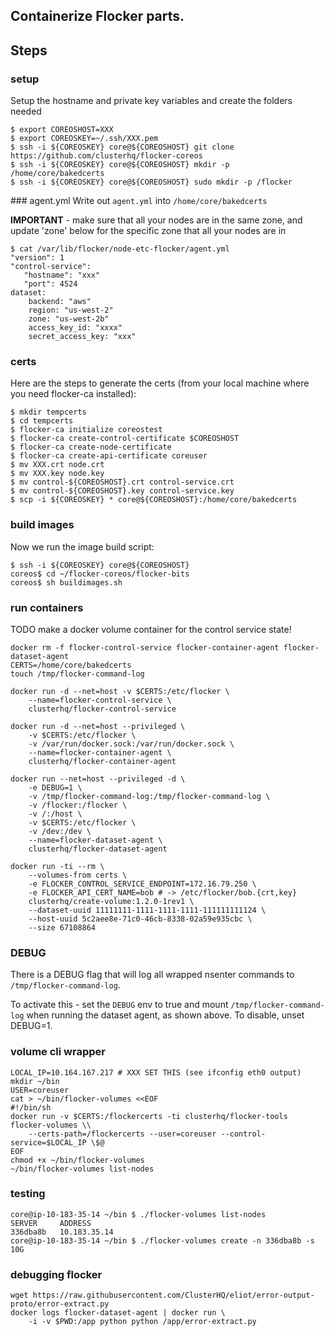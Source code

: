 ## Containerize Flocker parts.

## Steps

### setup

Setup the hostname and private key variables and create the folders needed

```
$ export COREOSHOST=XXX
$ export COREOSKEY=~/.ssh/XXX.pem
$ ssh -i ${COREOSKEY} core@${COREOSHOST} git clone https://github.com/clusterhq/flocker-coreos
$ ssh -i ${COREOSKEY} core@${COREOSHOST} mkdir -p /home/core/bakedcerts
$ ssh -i ${COREOSKEY} core@${COREOSHOST} sudo mkdir -p /flocker
```

### agent.yml
Write out `agent.yml` into `/home/core/bakedcerts`

**IMPORTANT** - make sure that all your nodes are in the same zone, and update 'zone' below for the specific zone that all your nodes are in

```
$ cat /var/lib/flocker/node-etc-flocker/agent.yml
"version": 1
"control-service":
   "hostname": "xxx"
   "port": 4524
dataset:
    backend: "aws"
    region: "us-west-2"
    zone: "us-west-2b"
    access_key_id: "xxxx"
    secret_access_key: "xxx"
```

### certs
Here are the steps to generate the certs (from your local machine where you need flocker-ca installed):

```
$ mkdir tempcerts
$ cd tempcerts
$ flocker-ca initialize coreostest
$ flocker-ca create-control-certificate $COREOSHOST
$ flocker-ca create-node-certificate
$ flocker-ca create-api-certificate coreuser
$ mv XXX.crt node.crt
$ mv XXX.key node.key
$ mv control-${COREOSHOST}.crt control-service.crt
$ mv control-${COREOSHOST}.key control-service.key
$ scp -i ${COREOSKEY} * core@${COREOSHOST}:/home/core/bakedcerts
```

### build images

Now we run the image build script:

```
$ ssh -i ${COREOSKEY} core@${COREOSHOST}
coreos$ cd ~/flocker-coreos/flocker-bits
coreos$ sh buildimages.sh
```

### run containers

TODO make a docker volume container for the control service state!

```
docker rm -f flocker-control-service flocker-container-agent flocker-dataset-agent
CERTS=/home/core/bakedcerts
touch /tmp/flocker-command-log

docker run -d --net=host -v $CERTS:/etc/flocker \
    --name=flocker-control-service \
    clusterhq/flocker-control-service

docker run -d --net=host --privileged \
    -v $CERTS:/etc/flocker \
    -v /var/run/docker.sock:/var/run/docker.sock \
    --name=flocker-container-agent \
    clusterhq/flocker-container-agent

docker run --net=host --privileged -d \
    -e DEBUG=1 \
    -v /tmp/flocker-command-log:/tmp/flocker-command-log \
    -v /flocker:/flocker \
    -v /:/host \
    -v $CERTS:/etc/flocker \
    -v /dev:/dev \
    --name=flocker-dataset-agent \
    clusterhq/flocker-dataset-agent

docker run -ti --rm \
    --volumes-from certs \
    -e FLOCKER_CONTROL_SERVICE_ENDPOINT=172.16.79.250 \
    -e FLOCKER_API_CERT_NAME=bob # -> /etc/flocker/bob.{crt,key}
    clusterhq/create-volume:1.2.0-1rev1 \
    --dataset-uuid 11111111-1111-1111-1111-111111111124 \
    --host-uuid 5c2aee8e-71c0-46cb-8338-02a59e935cbc \
    --size 67108864
```

### DEBUG

There is a DEBUG flag that will log all wrapped nsenter commands to `/tmp/flocker-command-log`.

To activate this - set the `DEBUG` env to true and mount `/tmp/flocker-command-log` when running the dataset agent, as shown above.
To disable, unset DEBUG=1.


### volume cli wrapper

```
LOCAL_IP=10.164.167.217 # XXX SET THIS (see ifconfig eth0 output)
mkdir ~/bin
USER=coreuser
cat > ~/bin/flocker-volumes <<EOF
#!/bin/sh
docker run -v $CERTS:/flockercerts -ti clusterhq/flocker-tools flocker-volumes \\
    --certs-path=/flockercerts --user=coreuser --control-service=$LOCAL_IP \$@
EOF
chmod +x ~/bin/flocker-volumes
~/bin/flocker-volumes list-nodes
```

### testing
```
core@ip-10-183-35-14 ~/bin $ ./flocker-volumes list-nodes
SERVER     ADDRESS
336dba8b   10.183.35.14
core@ip-10-183-35-14 ~/bin $ ./flocker-volumes create -n 336dba8b -s 10G
```

### debugging flocker
```
wget https://raw.githubusercontent.com/ClusterHQ/eliot/error-output-proto/error-extract.py
docker logs flocker-dataset-agent | docker run \
    -i -v $PWD:/app python python /app/error-extract.py
```
